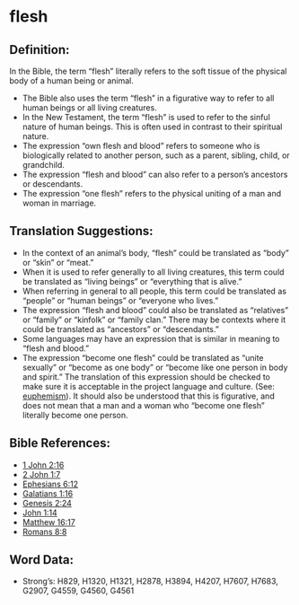 # flesh

## Definition:

In the Bible, the term “flesh” literally refers to the soft tissue of the physical body of a human being or animal.

* The Bible also uses the term “flesh” in a figurative way to refer to all human beings or all living creatures.
* In the New Testament, the term “flesh” is used to refer to the sinful nature of human beings. This is often used in contrast to their spiritual nature.
* The expression “own flesh and blood” refers to someone who is biologically related to another person, such as a parent, sibling, child, or grandchild.
* The expression “flesh and blood” can also refer to a person’s ancestors or descendants.
* The expression “one flesh” refers to the physical uniting of a man and woman in marriage.

## Translation Suggestions:

* In the context of an animal’s body, “flesh” could be translated as “body” or “skin” or “meat.”
* When it is used to refer generally to all living creatures, this term could be translated as “living beings” or “everything that is alive.”
* When referring in general to all people, this term could be translated as “people” or “human beings” or “everyone who lives.”
* The expression “flesh and blood” could also be translated as “relatives” or “family” or “kinfolk” or “family clan.” There may be contexts where it could be translated as “ancestors” or “descendants.”
* Some languages may have an expression that is similar in meaning to “flesh and blood.”
* The expression “become one flesh” could be translated as “unite sexually” or “become as one body” or “become like one person in body and spirit.” The translation of this expression should be checked to make sure it is acceptable in the project language and culture. (See: [euphemism](rc://en/ta/man/translate/figs-euphemism)). It should also be understood that this is figurative, and does not mean that a man and a woman who “become one flesh” literally become one person.

## Bible References:

* [1 John 2:16](rc://en/tn/help/1jn/02/16)
* [2 John 1:7](rc://en/tn/help/2jn/01/07)
* [Ephesians 6:12](rc://en/tn/help/eph/06/12)
* [Galatians 1:16](rc://en/tn/help/gal/01/16)
* [Genesis 2:24](rc://en/tn/help/gen/02/24)
* [John 1:14](rc://en/tn/help/jhn/01/14)
* [Matthew 16:17](rc://en/tn/help/mat/16/17)
* [Romans 8:8](rc://en/tn/help/rom/08/08)

## Word Data:

* Strong’s: H829, H1320, H1321, H2878, H3894, H4207, H7607, H7683, G2907, G4559, G4560, G4561
